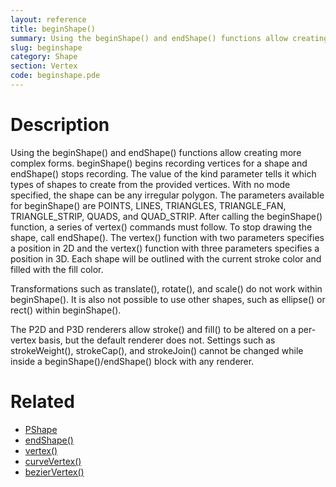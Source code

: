 ```yaml
---
layout: reference
title: beginShape()
summary: Using the beginShape() and endShape() functions allow creating more complex forms
slug: beginshape
category: Shape
section: Vertex
code: beginshape.pde
---
```


# Description

Using the beginShape() and endShape() functions allow creating more complex forms. beginShape() begins recording vertices for a shape and endShape() stops recording. The value of the kind parameter tells it which types of shapes to create from the provided vertices. With no mode specified, the shape can be any irregular polygon. The parameters available for beginShape() are POINTS, LINES, TRIANGLES, TRIANGLE_FAN, TRIANGLE_STRIP, QUADS, and QUAD_STRIP. After calling the beginShape() function, a series of vertex() commands must follow. To stop drawing the shape, call endShape(). The vertex() function with two parameters specifies a position in 2D and the vertex() function with three parameters specifies a position in 3D. Each shape will be outlined with the current stroke color and filled with the fill color. 

Transformations such as translate(), rotate(), and scale() do not work within beginShape(). It is also not possible to use other shapes, such as ellipse() or rect() within beginShape(). 

The P2D and P3D renderers allow stroke() and fill() to be altered on a per-vertex basis, but the default renderer does not. Settings such as strokeWeight(), strokeCap(), and strokeJoin() cannot be changed while inside a beginShape()/endShape() block with any renderer.
# Related

- [PShape](pshape.html)
- [endShape()](endshape.html)
- [vertex()](vertex.html)
- [curveVertex()](curvevertex.html)
- [bezierVertex()](beziervertex.html)
